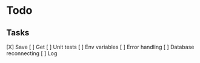 # Todo

## Tasks
[X] Save
[ ] Get
[ ] Unit tests
[ ] Env variables
[ ] Error handling
[ ] Database reconnecting
[ ] Log
